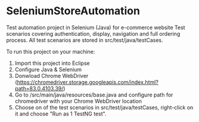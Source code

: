 # SeleniumStoreAutomation
Test automation project in Selenium (Java) for e-commerce website
Test scenarios covering authentication, display, navigation and full ordering process.
All test scenarios are stored in src/test/java/testCases.

To run this project on your machine:
1. Import this project into Eclipse
2. Configure Java & Selenium
3. Donwload Chrome WebDriver (https://chromedriver.storage.googleapis.com/index.html?path=83.0.4103.39/) 
4. Go to /src/main/java/resources/base.java and configure path for chromedriver with your Chrome WebDriver location
5. Choose on of the test scenarios in src/test/java/testCases, right-click on it and choose "Run as 1 TestNG test".
